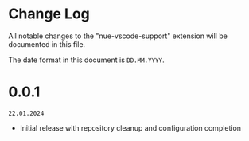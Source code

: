 # Change Log

All notable changes to the "nue-vscode-support" extension will be documented in this file.

The date format in this document is `DD.MM.YYYY`.

<!--
Check [Keep a Changelog](http://keepachangelog.com/) for recommendations on how to structure this file.

## [Unreleased]

- Initial release

-->

# 0.0.1
`22.01.2024`

- Initial release with repository cleanup and configuration completion